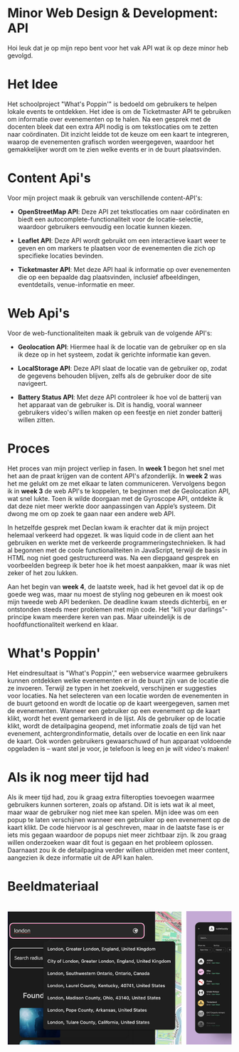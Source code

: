 # Minor Web Design & Development: API

Hoi leuk dat je op mijn repo bent voor het vak API wat ik op deze minor heb gevolgd.


# Het Idee
Het schoolproject "What's Poppin'" is bedoeld om gebruikers te helpen lokale events te ontdekken. Het idee is om de Ticketmaster API te gebruiken om informatie over evenementen op te halen. Na een gesprek met de docenten bleek dat een extra API nodig is om tekstlocaties om te zetten naar coördinaten. Dit inzicht leidde tot de keuze om een kaart te integreren, waarop de evenementen grafisch worden weergegeven, waardoor het gemakkelijker wordt om te zien welke events er in de buurt plaatsvinden.

# Content Api's
Voor mijn project maak ik gebruik van verschillende content-API's:

-   **OpenStreetMap API**: Deze API zet tekstlocaties om naar coördinaten en biedt een autocomplete-functionaliteit voor de locatie-selectie, waardoor gebruikers eenvoudig een locatie kunnen kiezen.
    
-   **Leaflet API**: Deze API wordt gebruikt om een interactieve kaart weer te geven en om markers te plaatsen voor de evenementen die zich op specifieke locaties bevinden.
    
-   **Ticketmaster API**: Met deze API haal ik informatie op over evenementen die op een bepaalde dag plaatsvinden, inclusief afbeeldingen, eventdetails, venue-informatie en meer.
# Web Api's
Voor de web-functionaliteiten maak ik gebruik van de volgende API's:

-   **Geolocation API**: Hiermee haal ik de locatie van de gebruiker op en sla ik deze op in het systeem, zodat ik gerichte informatie kan geven.
    
-   **LocalStorage API**: Deze API slaat de locatie van de gebruiker op, zodat de gegevens behouden blijven, zelfs als de gebruiker door de site navigeert.
    
-   **Battery Status API**: Met deze API controleer ik hoe vol de batterij van het apparaat van de gebruiker is. Dit is handig, vooral wanneer gebruikers video's willen maken op een feestje en niet zonder batterij willen zitten.

# Proces
Het proces van mijn project verliep in fasen. In **week 1** begon het snel met het aan de praat krijgen van de content API's afzonderlijk. In **week 2** was het me gelukt om ze met elkaar te laten communiceren. Vervolgens begon ik in **week 3** de web API's te koppelen, te beginnen met de Geolocation API, wat snel lukte. Toen ik wilde doorgaan met de Gyroscope API, ontdekte ik dat deze niet meer werkte door aanpassingen van Apple’s systeem. Dit dwong me om op zoek te gaan naar een andere web API.

In hetzelfde gesprek met Declan kwam ik erachter dat ik mijn project helemaal verkeerd had opgezet. Ik was liquid code in de client aan het gebruiken en werkte met de verkeerde programmeringstechnieken. Ik had al begonnen met de coole functionaliteiten in JavaScript, terwijl de basis in HTML nog niet goed gestructureerd was. Na een diepgaand gesprek en voorbeelden begreep ik beter hoe ik het moest aanpakken, maar ik was niet zeker of het zou lukken.

Aan het begin van **week 4**, de laatste week, had ik het gevoel dat ik op de goede weg was, maar nu moest de styling nog gebeuren en ik moest ook mijn tweede web API bedenken. De deadline kwam steeds dichterbij, en er ontstonden steeds meer problemen met mijn code. Het "kill your darlings"-principe kwam meerdere keren van pas. Maar uiteindelijk is de hoofdfunctionaliteit werkend en klaar.

# What's Poppin'
Het eindresultaat is "What's Poppin'," een webservice waarmee gebruikers kunnen ontdekken welke evenementen er in de buurt zijn van de locatie die ze invoeren. Terwijl ze typen in het zoekveld, verschijnen er suggesties voor locaties. Na het selecteren van een locatie worden de evenementen in de buurt getoond en wordt de locatie op de kaart weergegeven, samen met de evenementen. Wanneer een gebruiker op een evenement op de kaart klikt, wordt het event gemarkeerd in de lijst. Als de gebruiker op de locatie klikt, wordt de detailpagina geopend, met informatie zoals de tijd van het evenement, achtergrondinformatie, details over de locatie en een link naar de kaart. Ook worden gebruikers gewaarschuwd of hun apparaat voldoende opgeladen is – want stel je voor, je telefoon is leeg en je wilt video's maken!

# Als ik nog meer tijd had
Als ik meer tijd had, zou ik graag extra filteropties toevoegen waarmee gebruikers kunnen sorteren, zoals op afstand. Dit is iets wat ik al meet, maar waar de gebruiker nog niet mee kan spelen. Mijn idee was om een popup te laten verschijnen wanneer een gebruiker op een evenement op de kaart klikt. De code hiervoor is al geschreven, maar in de laatste fase is er iets mis gegaan waardoor de popups niet meer zichtbaar zijn. Ik zou graag willen onderzoeken waar dit fout is gegaan en het probleem oplossen. Daarnaast zou ik de detailpagina verder willen uitbreiden met meer content, aangezien ik deze informatie uit de API kan halen.

# Beeldmateriaal
<div style="display: flex; overflow-x: auto; gap: 10px; padding: 20px 0;">
  <img src="doc-images/datalist-options.png" alt="Datalist Options" height="300" style="flex-shrink: 0;" />
  <img src="doc-images/dribble-design.png" alt="Dribble Design" height="300" style="flex-shrink: 0;" />
  <img src="doc-images/event-detail-before.png" alt="Event Detail Before" height="300" style="flex-shrink: 0;" />
  <img src="doc-images/event-detail.png" alt="Event Detail" height="300" style="flex-shrink: 0;" />
  <img src="doc-images/event-vertical-list.png" alt="Event Vertical List" height="300" style="flex-shrink: 0;" />
  <img src="doc-images/events-with-distance.png" alt="Events With Distance" height="300" style="flex-shrink: 0;" />
  <img src="doc-images/form-input.png" alt="Form Input" height="300" style="flex-shrink: 0;" />
  <img src="doc-images/image11.png" alt="Image 11" height="300" style="flex-shrink: 0;" />
  <img src="doc-images/image12.png" alt="Image 12" height="300" style="flex-shrink: 0;" />
  <img src="doc-images/image13.png" alt="Image 13" height="300" style="flex-shrink: 0;" />
  <img src="doc-images/loading-state.png" alt="Loading State" height="300" style="flex-shrink: 0;" />
  <img src="doc-images/logo-org.png" alt="Logo Org" height="300" style="flex-shrink: 0;" />
  <img src="doc-images/logo.png" alt="Logo" height="300" style="flex-shrink: 0;" />
  <img src="doc-images/map-nomarkers.png" alt="Map No Markers" height="300" style="flex-shrink: 0;" />
  <img src="doc-images/markers-on-the-map.png" alt="Markers On The Map" height="300" style="flex-shrink: 0;" />
  <img src="doc-images/pop-removebg-preview.2.png" alt="Pop Remove Background Preview 2" height="300" style="flex-shrink: 0;" />
  <img src="doc-images/pop-up.png" alt="Pop Up" height="300" style="flex-shrink: 0;" />
  <img src="doc-images/stacked-markers.png" alt="Stacked Markers" height="300" style="flex-shrink: 0;" />
  <img src="doc-images/web-api-localstorage.png" alt="Web API Local Storage" height="300" style="flex-shrink: 0;" />
</div>

